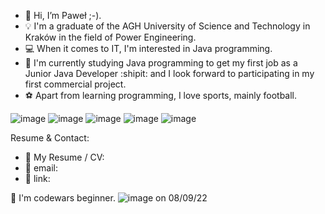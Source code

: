 - 👋 Hi, I’m Paweł ;-).
- :bulb: I'm a graduate of the AGH University of Science and Technology in Kraków in the field of Power Engineering.
- :computer: When it comes to IT, I'm interested in Java programming.
- 🌱 I'm currently studying Java programming to get my first job as a Junior Java Developer :shipit: and I look forward to participating in my first commercial project.
- :soccer: Apart from learning programming, I love sports, mainly football.


![image](https://user-images.githubusercontent.com/106928352/189040607-1f209a83-8369-4d50-8071-fa5e09cd57b4.png)
![image](https://user-images.githubusercontent.com/106928352/189040649-c7e0d214-19f4-47d0-be40-cd4d389d245c.png)
![image](https://user-images.githubusercontent.com/106928352/189040667-ac5524e6-3e13-4771-9212-aed7c9ae2180.png)
![image](https://user-images.githubusercontent.com/106928352/189040677-8a396b58-2081-47c6-b8d8-4cf80949d658.png)
![image](https://user-images.githubusercontent.com/106928352/189040685-919f00bb-9da1-4f58-a040-aa8ed5aafdca.png)


Resume & Contact:
- :paperclip: My Resume / CV:
- :email: email: 
- :link: link: 


:beginner: I'm codewars beginner.
![image](https://user-images.githubusercontent.com/106928352/189041122-5843107e-1acc-46ee-9527-f18098bd0739.png)
on 08/09/22






<!---- 📫 How to reach me:.

<!---
pawel778899/pawel778899 is a ✨ special ✨ repository because its `README.md` (this file) appears on your GitHub profile.
You can click the Preview link to take a look at your changes.
--->
